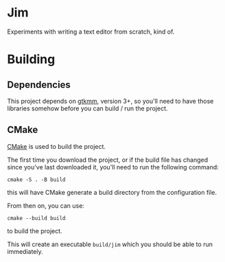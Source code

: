 # Jim

Experiments with writing a text editor from scratch, kind of.

# Building

## Dependencies

This project depends on [gtkmm](https://www.gtkmm.org/en/), version 3+, so you'll need to have those libraries
somehow before you can build / run the project.

## CMake

[CMake](https://cmake.org/) is used to build the project.

The first time you download the project, or if the build file has changed since you've last downloaded it,
you'll need to run the following command:

```
cmake -S . -B build
```

this will have CMake generate a build directory from the configuration file.

From then on, you can use:

```
cmake --build build
```

to build the project.

This will create an executable `build/jim` which you should be able to run immediately.

